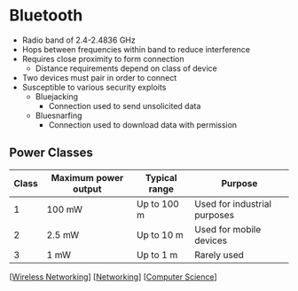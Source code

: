 # Bluetooth

- Radio band of 2.4-2.4836 GHz
- Hops between frequencies within band to reduce interference
- Requires close proximity to form connection
  - Distance requirements depend on class of device
- Two devices must pair in order to connect
- Susceptible to various security exploits
  - Bluejacking
    - Connection used to send unsolicited data
  - Bluesnarfing
    - Connection used to download data with permission

## Power Classes

| Class | Maximum power output | Typical range | Purpose                      |
| ----- | -------------------- | ------------- | ---------------------------- |
| 1     | 100 mW               | Up to 100 m   | Used for industrial purposes |
| 2     | 2.5 mW               | Up to 10 m    | Used for mobile devices      |
| 3     | 1 mW                 | Up to 1 m     | Rarely used                  |

[[Wireless Networking]] [[Networking]] [[Computer Science]]

[//begin]: # "Autogenerated link references for markdown compatibility"
[Wireless Networking]: wireless-networking "Wireless Networking"
[Networking]: networking "Networking"
[Computer Science]: computer-science "Computer Science"
[//end]: # "Autogenerated link references"